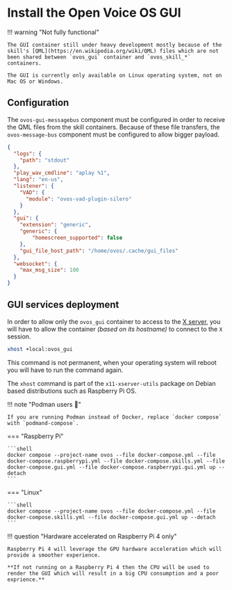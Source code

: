 # Install the Open Voice OS GUI

!!! warning "Not fully functional"

    The GUI container still under heavy development mostly because of the skill's [QML](https://en.wikipedia.org/wiki/QML) files which are not been shared between `ovos_gui` container and `ovos_skill_*` containers.

    The GUI is currently only available on Linux operating system, not on Mac OS or Windows.

## Configuration

The `ovos-gui-messagebus` component must be configured in order to receive the QML files from the skill containers. Because of these file transfers, the `ovos-message-bus` component must be configured to allow bigger payload.

```json title="~/ovos/config/mycroft.conf"
{
  "logs": {
    "path": "stdout"
  },
  "play_wav_cmdline": "aplay %1",
  "lang": "en-us",
  "listener": {
    "VAD": {
      "module": "ovos-vad-plugin-silero"
    }
  },
  "gui": {
    "extension": "generic",
    "generic": {
        "homescreen_supported": false
    },
    "gui_file_host_path": "/home/ovos/.cache/gui_files"
  },
  "websocket": {
    "max_msg_size": 100
  }
}
```

## GUI services deployment

In order to allow only the `ovos_gui` container to access to the [X server](https://en.wikipedia.org/wiki/X_Window_System), you will have to allow the container *(based on its hostname)* to connect to the `X` session.

```bash
xhost +local:ovos_gui
```

This command is not permanent, when your operating system will reboot you will have to run the command again.

The `xhost` command is part of the `x11-xserver-utils` package on Debian based distributions such as Raspberry Pi OS.

!!! note "Podman users :muscle:"

    If you are running Podman instead of Docker, replace `docker compose` with `podmand-compose`.

=== "Raspberry Pi"

    ```shell
    docker compose --project-name ovos --file docker-compose.yml --file docker-compose.raspberrypi.yml --file docker-compose.skills.yml --file docker-compose.gui.yml --file docker-compose.raspberrypi.gui.yml up --detach
    ```

=== "Linux"

    ```shell
    docker compose --project-name ovos --file docker-compose.yml --file docker-compose.skills.yml --file docker-compose.gui.yml up --detach
    ```

!!! question "Hardware accelerated on Raspberry Pi 4 only"

    Raspberry Pi 4 will leverage the GPU hardware acceleration which will provide a smoother experience.

    **If not running on a Raspberry Pi 4 then the CPU will be used to render the GUI which will result in a big CPU consumption and a poor exprience.**
